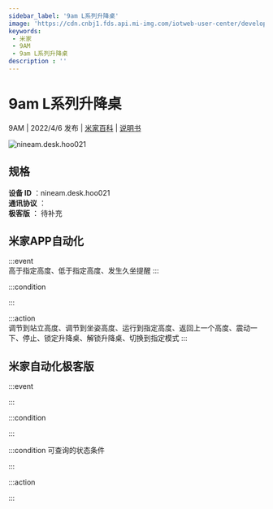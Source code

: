 ```yaml
---
sidebar_label: '9am L系列升降桌'
image: 'https://cdn.cnbj1.fds.api.mi-img.com/iotweb-user-center/developer_1679068029370x1eGMMWS.png?GalaxyAccessKeyId=AKVGLQWBOVIRQ3XLEW&Expires=9223372036854775807&Signature=FRkA8ob6ZAao+3pq7ro//0hg6hs='
keywords: 
 - 米家
 - 9AM
 - 9am L系列升降桌
description : ''
---
```

# 9am L系列升降桌

9AM | 2022/4/6 发布 | [米家百科](https://home.mi.com/webapp/content/baike/product/index.html?model=nineam.desk.hoo021) | [说明书](https://home.mi.com/views/introduction.html?model=nineam.desk.hoo021&region=cn)

![nineam.desk.hoo021](https://cdn.cnbj1.fds.api.mi-img.com/iotweb-user-center/developer_1679068029370x1eGMMWS.png?GalaxyAccessKeyId=AKVGLQWBOVIRQ3XLEW&Expires=9223372036854775807&Signature=FRkA8ob6ZAao+3pq7ro//0hg6hs=)

## 规格  
> 
**设备 ID** ：nineam.desk.hoo021  
**通讯协议** ：  
**极客版**  ： 待补充 


## 米家APP自动化  

:::event  
高于指定高度、低于指定高度、发生久坐提醒
:::

:::condition  

:::

:::action   
调节到站立高度、调节到坐姿高度、运行到指定高度、返回上一个高度、震动一下、停止、锁定升降桌、解锁升降桌、切换到指定模式
:::

## 米家自动化极客版  

:::event  

:::

:::condition  

:::

:::condition 可查询的状态条件  

:::

:::action  

:::

        

